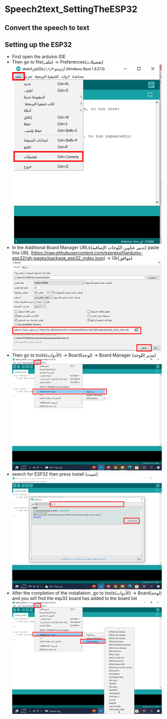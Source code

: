 # Speech2text_SettingTheESP32
## Convert the speech to text
## Setting up the ESP32
* First open the arduino IDE  
* Then go to file(ملف) -> Preferences(تفضيلات)
![alt text](https://github.com/Maashn5/Speech2text_SettingTheESP32/blob/main/Setting_ESP32/Picture1.png)
* In the Additional Board Manager URLs(تدبير عناوين اللوحات الإضاقية) paste this URL (https://raw.githubusercontent.com/espressif/arduino-esp32/gh-pages/package_esp32_index.json) -> Ok(موافق)
![alt text](https://github.com/Maashn5/Speech2text_SettingTheESP32/blob/main/Setting_ESP32/Picture2.png)
* Then go to tools(الأدوات) -> Board(لوحة) -> Board Manager (مدير اللوحة) 
![alt text](https://github.com/Maashn5/Speech2text_SettingTheESP32/blob/main/Setting_ESP32/Picture3.png)
* search for ESP32 then press install (تثبيت) 
![alt text](https://github.com/Maashn5/Speech2text_SettingTheESP32/blob/main/Setting_ESP32/Picture4.png)
* After the completion of the installation ,go to tools(الأدوات) -> Board(لوحة) and you will find the esp32 board has added to the board list
![alt text](https://github.com/Maashn5/Speech2text_SettingTheESP32/blob/main/Setting_ESP32/Picture5.png)
